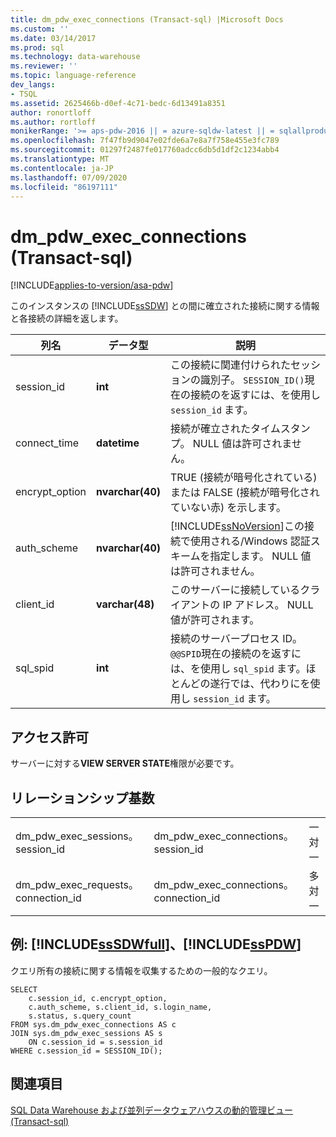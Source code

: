 ```yaml
---
title: dm_pdw_exec_connections (Transact-sql) |Microsoft Docs
ms.custom: ''
ms.date: 03/14/2017
ms.prod: sql
ms.technology: data-warehouse
ms.reviewer: ''
ms.topic: language-reference
dev_langs:
- TSQL
ms.assetid: 2625466b-d0ef-4c71-bedc-6d13491a8351
author: ronortloff
ms.author: rortloff
monikerRange: '>= aps-pdw-2016 || = azure-sqldw-latest || = sqlallproducts-allversions'
ms.openlocfilehash: 7f47fb9d9047e02fde6a7e8a7f758e455e3fc789
ms.sourcegitcommit: 01297f2487fe017760adcc6db5d1df2c1234abb4
ms.translationtype: MT
ms.contentlocale: ja-JP
ms.lasthandoff: 07/09/2020
ms.locfileid: "86197111"
---
```

# <a name="sysdm_pdw_exec_connections-transact-sql"></a>dm_pdw_exec_connections (Transact-sql)
[!INCLUDE[applies-to-version/asa-pdw](../../includes/applies-to-version/asa-pdw.md)]

  このインスタンスの [!INCLUDE[ssSDW](../../includes/sssdw-md.md)] との間に確立された接続に関する情報と各接続の詳細を返します。  
  
|列名|データ型|説明|  
|-----------------|---------------|-----------------|  
|session_id|**int**|この接続に関連付けられたセッションの識別子。 `SESSION_ID()`現在の接続のを返すには、を使用し `session_id` ます。|  
|connect_time|**datetime**|接続が確立されたタイムスタンプ。 NULL 値は許可されません。|  
|encrypt_option|**nvarchar(40)**|TRUE (接続が暗号化されている) または FALSE (接続が暗号化されていない赤) を示します。|  
|auth_scheme|**nvarchar(40)**|[!INCLUDE[ssNoVersion](../../includes/ssnoversion-md.md)]この接続で使用される/Windows 認証スキームを指定します。 NULL 値は許可されません。|  
|client_id|**varchar(48)**|このサーバーに接続しているクライアントの IP アドレス。 NULL 値が許可されます。|  
|sql_spid|**int**|接続のサーバープロセス ID。 `@@SPID`現在の接続のを返すには、を使用し `sql_spid` ます。ほとんどの遂行では、代わりにを使用し `session_id` ます。|  
  
## <a name="permissions"></a>アクセス許可  
 サーバーに対する**VIEW SERVER STATE**権限が必要です。  
  
## <a name="relationship-cardinalities"></a>リレーションシップ基数  
  
||||  
|-|-|-|  
|dm_pdw_exec_sessions。 session_id|dm_pdw_exec_connections。 session_id|一対一|  
|dm_pdw_exec_requests。 connection_id|dm_pdw_exec_connections。 connection_id|多対一|  
  
## <a name="examples-sssdwfull-and-sspdw"></a>例: [!INCLUDE[ssSDWfull](../../includes/sssdwfull-md.md)]、[!INCLUDE[ssPDW](../../includes/sspdw-md.md)]  
 クエリ所有の接続に関する情報を収集するための一般的なクエリ。  
  
```  
SELECT  
    c.session_id, c.encrypt_option,  
    c.auth_scheme, s.client_id, s.login_name,   
    s.status, s.query_count  
FROM sys.dm_pdw_exec_connections AS c  
JOIN sys.dm_pdw_exec_sessions AS s  
    ON c.session_id = s.session_id  
WHERE c.session_id = SESSION_ID();  
```  
  
## <a name="see-also"></a>関連項目  
 [SQL Data Warehouse および並列データウェアハウスの動的管理ビュー &#40;Transact-sql&#41;](../../relational-databases/system-dynamic-management-views/sql-and-parallel-data-warehouse-dynamic-management-views.md)  
  
  

